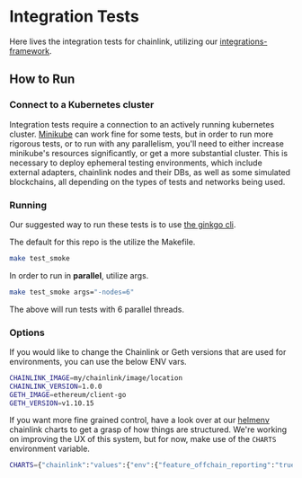 # Integration Tests

Here lives the integration tests for chainlink, utilizing our [integrations-framework](https://github.com/smartcontractkit/integrations-framework).

## How to Run

### Connect to a Kubernetes cluster

Integration tests require a connection to an actively running kubernetes cluster. [Minikube](https://minikube.sigs.k8s.io/docs/start/)
can work fine for some tests, but in order to run more rigorous tests, or to run with any parallelism, you'll need to either
increase minikube's resources significantly, or get a more substantial cluster.
This is necessary to deploy ephemeral testing environments, which include external adapters, chainlink nodes and their DBs,
as well as some simulated blockchains, all depending on the types of tests and networks being used.

### Running

Our suggested way to run these tests is to use [the ginkgo cli](https://onsi.github.io/ginkgo/#the-ginkgo-cli).

The default for this repo is the utilize the Makefile.

```sh
make test_smoke
```

In order to run in **parallel**, utilize args.

```sh
make test_smoke args="-nodes=6"
```

The above will run tests with 6 parallel threads.

### Options

If you would like to change the Chainlink or Geth versions that are used for environments, you can use the below ENV vars. 

```sh
CHAINLINK_IMAGE=my/chainlink/image/location
CHAINLINK_VERSION=1.0.0
GETH_IMAGE=ethereum/client-go
GETH_VERSION=v1.10.15
```

If you want more fine grained control, have a look over at our [helmenv](https://github.com/smartcontractkit/helmenv/) chainlink charts to get a grasp of how things are structured. We're working on improving the UX of this system, but for now, make use of the `CHARTS` environment variable.

```sh
CHARTS={"chainlink":"values":{"env":{"feature_offchain_reporting":"true"}}}
```

